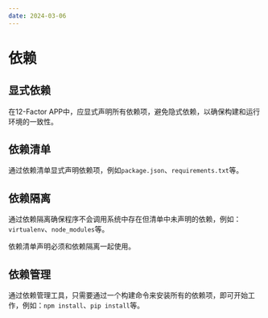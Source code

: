 ```yaml
---
date: 2024-03-06
---
```


# 依赖


## 显式依赖

在12-Factor APP中，应显式声明所有依赖项，避免隐式依赖，以确保构建和运行环境的一致性。

## 依赖清单

通过依赖清单显式声明依赖项，例如`package.json`、`requirements.txt`等。

## 依赖隔离

通过依赖隔离确保程序不会调用系统中存在但清单中未声明的依赖，例如：`virtualenv`、`node_modules`等。

依赖清单声明必须和依赖隔离一起使用。

## 依赖管理

通过依赖管理工具，只需要通过一个构建命令来安装所有的依赖项，即可开始工作，例如：`npm install`、`pip install`等。